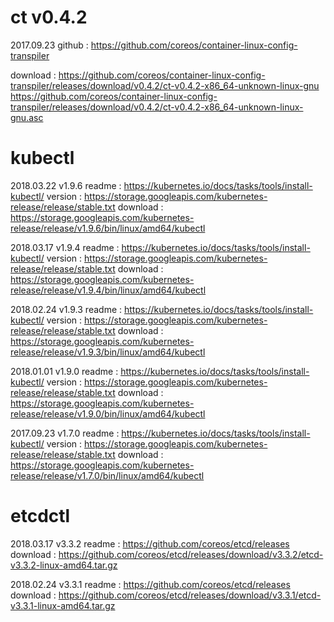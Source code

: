 # ct v0.4.2
2017.09.23
github : https://github.com/coreos/container-linux-config-transpiler

download :
https://github.com/coreos/container-linux-config-transpiler/releases/download/v0.4.2/ct-v0.4.2-x86_64-unknown-linux-gnu
https://github.com/coreos/container-linux-config-transpiler/releases/download/v0.4.2/ct-v0.4.2-x86_64-unknown-linux-gnu.asc

# kubectl

2018.03.22 v1.9.6
readme : https://kubernetes.io/docs/tasks/tools/install-kubectl/
version : https://storage.googleapis.com/kubernetes-release/release/stable.txt
download : https://storage.googleapis.com/kubernetes-release/release/v1.9.6/bin/linux/amd64/kubectl

2018.03.17 v1.9.4
readme : https://kubernetes.io/docs/tasks/tools/install-kubectl/
version : https://storage.googleapis.com/kubernetes-release/release/stable.txt
download : https://storage.googleapis.com/kubernetes-release/release/v1.9.4/bin/linux/amd64/kubectl

2018.02.24 v1.9.3
readme : https://kubernetes.io/docs/tasks/tools/install-kubectl/
version : https://storage.googleapis.com/kubernetes-release/release/stable.txt
download : https://storage.googleapis.com/kubernetes-release/release/v1.9.3/bin/linux/amd64/kubectl

2018.01.01 v1.9.0
readme : https://kubernetes.io/docs/tasks/tools/install-kubectl/
version : https://storage.googleapis.com/kubernetes-release/release/stable.txt
download : https://storage.googleapis.com/kubernetes-release/release/v1.9.0/bin/linux/amd64/kubectl

2017.09.23 v1.7.0
readme : https://kubernetes.io/docs/tasks/tools/install-kubectl/
version : https://storage.googleapis.com/kubernetes-release/release/stable.txt
download : https://storage.googleapis.com/kubernetes-release/release/v1.7.0/bin/linux/amd64/kubectl

# etcdctl

2018.03.17  v3.3.2
readme : https://github.com/coreos/etcd/releases
download : https://github.com/coreos/etcd/releases/download/v3.3.2/etcd-v3.3.2-linux-amd64.tar.gz

2018.02.24  v3.3.1
readme : https://github.com/coreos/etcd/releases
download : https://github.com/coreos/etcd/releases/download/v3.3.1/etcd-v3.3.1-linux-amd64.tar.gz